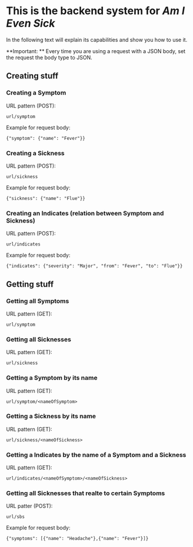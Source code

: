 # This is the backend system for *Am I Even Sick*
In the following text will explain its capabilities and show you how to use it.

**Important: ** Every time you are using a request with a JSON body, set the request the body type to JSON.

## Creating stuff
### Creating a Symptom
URL pattern (POST): 
~~~~
url/symptom
~~~~
Example for request body: 
~~~~
{"symptom": {"name": "Fever"}}
~~~~
### Creating a Sickness
URL pattern (POST): 
~~~~
url/sickness
~~~~
Example for request body: 
~~~~
{"sickness": {"name": "Flue"}}
~~~~
### Creating an Indicates (relation between Symptom and Sickness)
URL pattern (POST): 
~~~~
url/indicates
~~~~
Example for request body:
~~~~
{"indicates": {"severity": "Major", "from": "Fever", "to": "Flue"}}
~~~~

## Getting stuff

### Getting all Symptoms
URL pattern (GET): 
~~~~
url/symptom
~~~~
### Getting all Sicknesses
URL pattern (GET): 
~~~~
url/sickness
~~~~
### Getting a Symptom by its name
URL pattern (GET): 
~~~~
url/symptom/<nameOfSymptom>
~~~~
### Getting a Sickness by its name
URL pattern (GET): 
~~~~
url/sickness/<nameOfSickness>
~~~~
### Getting a Indicates by the name of a Symptom and a Sickness
URL pattern (GET): 
~~~~
url/indicates/<nameOfSymptom>/<nameOfSickness>
~~~~
### Getting all Sicknesses that realte to certain Symptoms
URL patter (POST):
~~~~
url/sbs
~~~~
Example for request body:
~~~~
{"symptoms": [{"name": "Headache"},{"name": "Fever"}]}
~~~~
